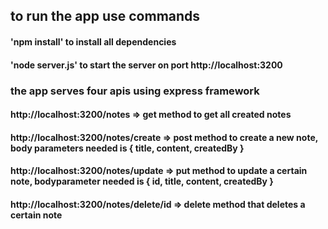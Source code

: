 ## to run the app use commands
#### 'npm install' to install all dependencies
#### 'node server.js' to start the server on port http://localhost:3200

### the app serves four apis using express framework

#### http://localhost:3200/notes => get method to get all created notes

#### http://localhost:3200/notes/create => post method to create a new note, body parameters needed is { title, content, createdBy }

#### http://localhost:3200/notes/update => put method to update a certain note, bodyparameter needed is { id, title, content, createdBy }

#### http://localhost:3200/notes/delete/id => delete method that deletes a certain note